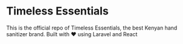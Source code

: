 # Timeless Essentials

This is the official repo of Timeless Essentials, the best Kenyan hand sanitizer brand.
Built with :heart: using Laravel and React
